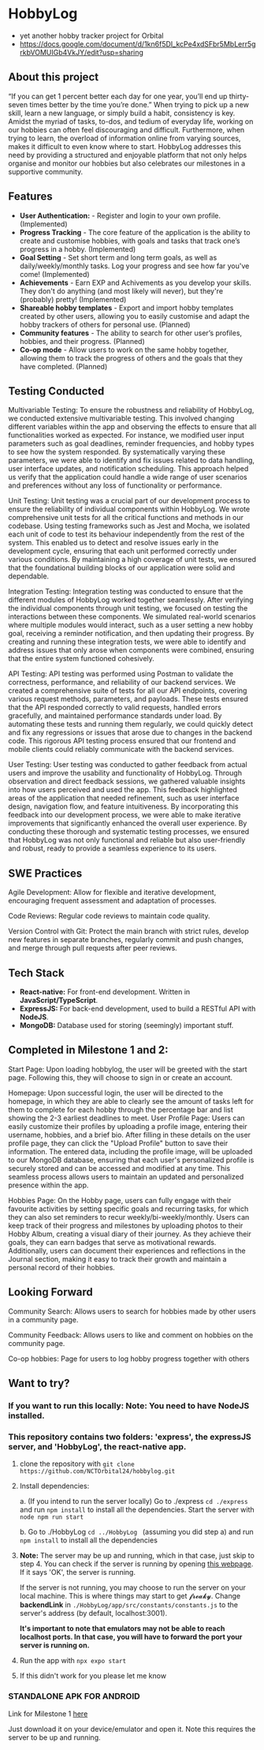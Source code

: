 # HobbyLog
- yet another hobby tracker project for Orbital
- https://docs.google.com/document/d/1kn6f5DI_kcPe4xdSFbr5MbLerr5grkbVOMUIGb4VkJY/edit?usp=sharing
## About this project
“If you can get 1 percent better each day for one year, you’ll end up thirty-seven times better by the time you’re done.”  When trying to pick up a new skill, learn a new language, or simply build a habit, consistency is key. Amidst the myriad of tasks, to-dos, and tedium of everyday life, working on our hobbies can often feel discouraging and difficult. Furthermore, when trying to learn, the overload of information online from varying sources, makes it difficult to even know where to start. HobbyLog addresses this need by providing a structured and enjoyable platform that not only helps organise and monitor our hobbies but also celebrates our milestones in a supportive community. 

## Features
- **User Authentication:** -  Register and login to your own profile. (Implemented)
- **Progress Tracking** - The core feature of the application is the ability to create and customise hobbies, with goals and tasks that track one’s progress in a hobby. (Implemented)
- **Goal Setting** - Set short term and long term goals, as well as daily/weekly/monthly tasks. Log your progress and see how far you've come! (Implemented)
- **Achievements** - Earn EXP and Achivements as you develop your skills. They don't do anything (and most likely will never), but they're (probably) pretty! (Implemented)
- **Shareable hobby templates** - Export and import hobby templates created by other users, allowing you to easily customise and adapt the hobby trackers of others for personal use. (Planned)
- **Community features** - The ability to search for other user’s profiles, hobbies, and their progress. (Planned)
- **Co-op mode** - Allow users to work on the same hobby together, allowing them to track the progress of others and the goals that they have completed. (Planned)

## Testing Conducted 

Multivariable Testing: To ensure the robustness and reliability of HobbyLog, we conducted extensive multivariable testing. This involved changing different variables within the app and observing the effects to ensure that all functionalities worked as expected. For instance, we modified user input parameters such as goal deadlines, reminder frequencies, and hobby types to see how the system responded. By systematically varying these parameters, we were able to identify and fix issues related to data handling, user interface updates, and notification scheduling. This approach helped us verify that the application could handle a wide range of user scenarios and preferences without any loss of functionality or performance.

Unit Testing: Unit testing was a crucial part of our development process to ensure the reliability of individual components within HobbyLog. We wrote comprehensive unit tests for all the critical functions and methods in our codebase. Using testing frameworks such as Jest and Mocha, we isolated each unit of code to test its behaviour independently from the rest of the system. This enabled us to detect and resolve issues early in the development cycle, ensuring that each unit performed correctly under various conditions. By maintaining a high coverage of unit tests, we ensured that the foundational building blocks of our application were solid and dependable.

Integration Testing: Integration testing was conducted to ensure that the different modules of HobbyLog worked together seamlessly. After verifying the individual components through unit testing, we focused on testing the interactions between these components. We simulated real-world scenarios where multiple modules would interact, such as a user setting a new hobby goal, receiving a reminder notification, and then updating their progress. By creating and running these integration tests, we were able to identify and address issues that only arose when components were combined, ensuring that the entire system functioned cohesively.

API Testing: API testing was performed using Postman to validate the correctness, performance, and reliability of our backend services. We created a comprehensive suite of tests for all our API endpoints, covering various request methods, parameters, and payloads. These tests ensured that the API responded correctly to valid requests, handled errors gracefully, and maintained performance standards under load. By automating these tests and running them regularly, we could quickly detect and fix any regressions or issues that arose due to changes in the backend code. This rigorous API testing process ensured that our frontend and mobile clients could reliably communicate with the backend services.

User Testing: User testing was conducted to gather feedback from actual users and improve the usability and functionality of HobbyLog. Through observation and direct feedback sessions, we gathered valuable insights into how users perceived and used the app. This feedback highlighted areas of the application that needed refinement, such as user interface design, navigation flow, and feature intuitiveness. By incorporating this feedback into our development process, we were able to make iterative improvements that significantly enhanced the overall user experience.
By conducting these thorough and systematic testing processes, we ensured that HobbyLog was not only functional and reliable but also user-friendly and robust, ready to provide a seamless experience to its users.

## SWE Practices
Agile Development: Allow for flexible and iterative development, encouraging frequent assessment and adaptation of processes.

Code Reviews: Regular code reviews to maintain code quality.

Version Control with Git: Protect the main branch with strict rules, develop new features in separate branches, regularly commit and push changes, and merge through pull requests after peer reviews.
## Tech Stack
- **React-native:** For front-end development. Written in **JavaScript/TypeScript**.
- **ExpressJS:** For back-end development, used to build a RESTful API with **NodeJS**.
- **MongoDB:** Database used for storing (seemingly) important stuff.

## Completed in Milestone 1 and 2:
Start Page: Upon loading hobbylog, the user will be greeted with the start page. Following this, they will choose to sign in or create an account. 

Homepage: Upon successful login, the user will be directed to the homepage, in which they are able to clearly see the amount of tasks left for them to complete for each hobby through the percentage bar and list showing the 2-3 earliest deadlines to meet. 
User Profile Page: Users can easily customize their profiles by uploading a profile image, entering their username, hobbies, and a brief bio. After filling in these details on the user profile page, they can click the "Upload Profile" button to save their information. The entered data, including the profile image, will be uploaded to our MongoDB database, ensuring that each user's personalized profile is securely stored and can be accessed and modified at any time. This seamless process allows users to maintain an updated and personalized presence within the app.

Hobbies Page: 
On the Hobby page, users can fully engage with their favourite activities by setting specific goals and recurring tasks, for which they can also set reminders to recur weekly/bi-weekly/monthly. Users can keep track of their progress and milestones by uploading photos to their Hobby Album, creating a visual diary of their journey. As they achieve their goals, they can earn badges that serve as motivational rewards. Additionally, users can document their experiences and reflections in the Journal section, making it easy to track their growth and maintain a personal record of their hobbies.

## Looking Forward
Community Search: Allows users to search for hobbies made by other users in a community page.

Community Feedback: Allows users to like and comment on hobbies on the community page.

Co-op hobbies: Page for users to log hobby progress together with others

## Want to try?
### If you want to run this locally: Note: You need to have NodeJS installed.
### This repository contains two folders: 'express', the expressJS server, and 'HobbyLog', the react-native app.
1. clone the repository with ```git clone https://github.com/NCTOrbital24/hobbylog.git ```
2. Install dependencies:
   
   a. (If you intend to run the server locally) Go to ./express ```cd ./express ``` and run ```npm install``` to install all the dependencies. Start the server with ```node npm run start```
   
   b. Go to ./HobbyLog ```cd ../HobbyLog ``` (assuming you did step a) and run ```npm install``` to install all the dependencies
3. **Note:** The server may be up and running, which in that case, just skip to step 4. You can check if the server is running by opening [this webpage](domain=prepared-perch-dashing.ngrok-free.app). If it says 'OK', the server is running.

   If the server is not running, you may choose to run the server on your local machine. This is where things may start to get 𝓯𝓻𝓮𝓪𝓴𝔂. Change **backendLink** in ```./HobbyLog/app/src/constants/constants.js``` to the server's address (by default, localhost:3001).
   
   **It's important to note that emulators may not be able to reach localhost ports. In that case, you will have to forward the port your server is running on.**
4. Run the app with ```npx expo start```
5. If this didn't work for you please let me know

### STANDALONE APK FOR ANDROID ###
Link for Milestone 1 [here](https://expo.dev/artifacts/eas/eoW1bB4KwggwFciyaKo89o.apk)

Just download it on your device/emulator and open it. Note this requires the server to be up and running.



